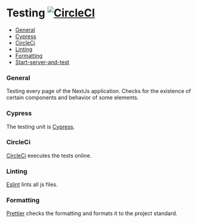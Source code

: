 # Testing [![CircleCI](https://circleci.com/gh/Alex289/NextJs-Website.svg?style=svg)](https://circleci.com/gh/Alex289/NextJs-Website)

- [General](#general)
- [Cypress](#cypress)
- [CircleCi](#circleci)
- [Linting](#linting)
- [Formatting](#formatting)
- [Start-server-and-test](#start-server-and-test)

### General

Testing every page of the NextJs application. Checks for the existence of certain components and behavior of some elements.

### Cypress

The testing unit is [Cypress](https://www.cypress.io/).

### CircleCi

[CircleCi](https://circleci.com) executes the tests online.

### Linting

[Eslint](https://eslint.org/) lints all js files.

### Formatting

[Prettier](https://https://prettier.io/) checks the formatting and formats it to the project standard.
